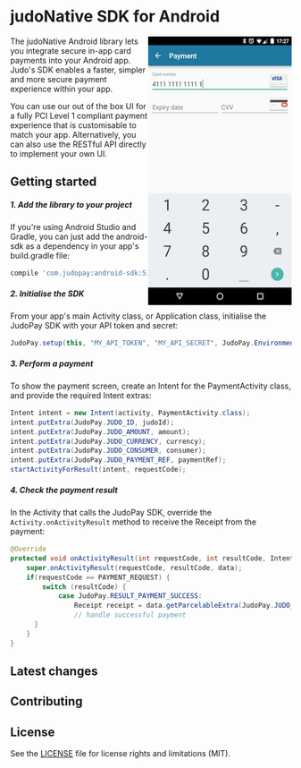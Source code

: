 # judoNative SDK for Android

<p><img align="right" src="samples/payment_screen.png" width="257" height="480"></p>

The judoNative Android library lets you integrate secure in-app card payments into your Android app. Judo's SDK enables a faster, simpler and more secure payment experience within your app. 

You can use our out of the box UI for a fully PCI Level 1 compliant payment experience that is customisable to match your app. Alternatively, you can also use the RESTful API directly to implement your own UI.

## Getting started
##### 1. Add the library to your project
If you're using Android Studio and Gradle, you can just add the android-sdk as a dependency in your app's build.gradle file:
```groovy
compile 'com.judopay:android-sdk:5.0'
```
##### 2. Initialise the SDK
From your app's main Activity class, or Application class, initialise the JudoPay SDK with your API token and secret:
```java
JudoPay.setup(this, "MY_API_TOKEN", "MY_API_SECRET", JudoPay.Environment.SANDBOX);
```
##### 3. Perform a payment
To show the payment screen, create an Intent for the PaymentActivity class, and provide the required Intent extras:
```java
Intent intent = new Intent(activity, PaymentActivity.class);
intent.putExtra(JudoPay.JUDO_ID, judoId);
intent.putExtra(JudoPay.JUDO_AMOUNT, amount);
intent.putExtra(JudoPay.JUDO_CURRENCY, currency);
intent.putExtra(JudoPay.JUDO_CONSUMER, consumer);
intent.putExtra(JudoPay.JUDO_PAYMENT_REF, paymentRef);
startActivityForResult(intent, requestCode);
```
##### 4. Check the payment result
In the Activity that calls the JudoPay SDK, override the ```Activity.onActivityResult``` method to receive the Receipt from the payment:
```java
@Override
protected void onActivityResult(int requestCode, int resultCode, Intent data) {
    super.onActivityResult(requestCode, resultCode, data);
    if(requestCode == PAYMENT_REQUEST) {
        switch (resultCode) {
            case JudoPay.RESULT_PAYMENT_SUCCESS:
                Receipt receipt = data.getParcelableExtra(JudoPay.JUDO_RECEIPT);
                // handle successful payment
      }
    }
}
```

## Latest changes

## Contributing

## License
See the [LICENSE](https://github.com/JudoPay/Judo-Android/blob/master/LICENSE) file for license rights and limitations (MIT).
